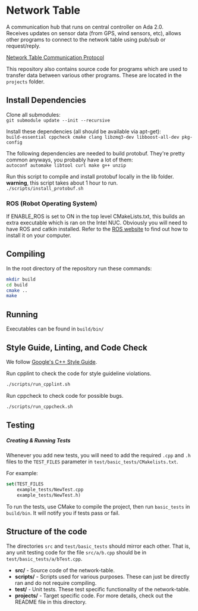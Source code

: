 # Network Table
A communication hub that runs on central controller on Ada 2.0.  
Receives updates on sensor data (from GPS, wind sensors, etc), allows other programs to connect
to the network table using pub/sub or request/reply.

[Network Table Communication Protocol](https://ubcsailbot.atlassian.net/wiki/spaces/ADA2/pages/1235622/Network+Table+Communication+Protocol)

This repository also contains source code for programs which are used to transfer
data between various other programs. These are located in the `projects` folder.

## Install Dependencies
Clone all submodules:  
```git submodule update --init --recursive```  

Install these dependencies (all should be available via apt-get):  
```build-essential cppcheck cmake clang libzmq3-dev libboost-all-dev pkg-config```

The following dependencies are needed to build protobuf.
They're pretty common anyways, you probably have a lot of them:  
```autoconf automake libtool curl make g++ unzip```

Run this script to compile and install protobuf
 locally in the lib folder. **warning**, 
this script takes about 1 hour to run.  
```./scripts/install_protobuf.sh```

### ROS (Robot Operating System)
If ENABLE_ROS is set to ON in the top
level CMakeLists.txt, this builds an
extra executable which is ran on the
Intel NUC. Obviously you will need to have
ROS and catkin installed. Refer to the [ROS website](https://www.ros.org/install/)
to find out how to install it on your computer.

## Compiling
In the root directory of the repository run these commands:
```bash
mkdir build
cd build
cmake ..
make
```

## Running
Executables can be found in `build/bin/`

## Style Guide, Linting, and Code Check
We follow [Google's C++ Style Guide](https://google.github.io/styleguide/cppguide.html).

Run cpplint to check the code for style guideline violations.
```bash
./scripts/run_cpplint.sh
```

Run cppcheck to check code for possible bugs.
```bash
./scripts/run_cppcheck.sh
```

## Testing
##### Creating & Running Tests
Whenever you add new tests, you will need to add the required `.cpp` and `.h` files to the `TEST_FILES` parameter in `test/basic_tests/CMakelists.txt`.

For example:
```cmake
set(TEST_FILES
    example_tests/NewTest.cpp
    example_tests/NewTest.h)
```

To run the tests, use CMake to compile the project, then run `basic_tests` in `build/bin`.
It will notify you if tests pass or fail.

## Structure of the code
The directories `src` and `test/basic_tests` should mirror each other. That is, any unit testing code for the file `src/a/b.cpp` should be in `test/basic_tests/a/bTest.cpp`.

-   **src/** - Source code of the network-table.
-   **scripts/** - Scripts used for various purposes. These can just be directly ran and do not require compiling.
-   **test/** - Unit tests. These test specific functionality of the network-table.
-   **projects/** - Target specific code. For more details, check out the README file in this directory.
